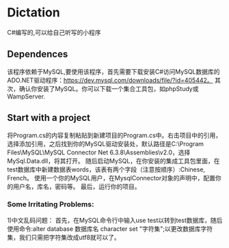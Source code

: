 # Dictation
C#编写的,可以给自己听写的小程序
## Dependences
该程序依赖于MySQL,要使用该程序，首先需要下载安装C#访问MySQL数据库的ADO.NET驱动程序：https://dev.mysql.com/downloads/file/?id=405442。
其次，确认你安装了MySQL。你可以下载一个集合工具包，如phpStudy或WampServer.
## Start with a project
将Program.cs的内容复制粘贴到新建项目的Program.cs中。右击项目中的引用，选择添加引用，之后找到你的MySQL驱动安装处，默认路径是C:\Program Files\MySQL\MySQL Connector Net 6.3.8\Assemblies\v2.0，选择MySql.Data.dll，将其打开。
随后启动MySQL，在你安装的集成工具包里面，在test数据库中新建数据表words，该表有两个字段（注意按顺序）:Chinese, French。
使用一个你的MySQL用户，在MysqlConnector对象的声明中，配置你的用户名，库名，密码等。
最后，运行你的项目。
### Some Irritating Problems:
1)中文乱码问题：
首先，在MySQL命令行中输入use test以转到test数据库，随后使用命令:alter database 数据库名 character set "字符集";以更改数据库字符集，我们只需把字符集改成utf8就可以了。
